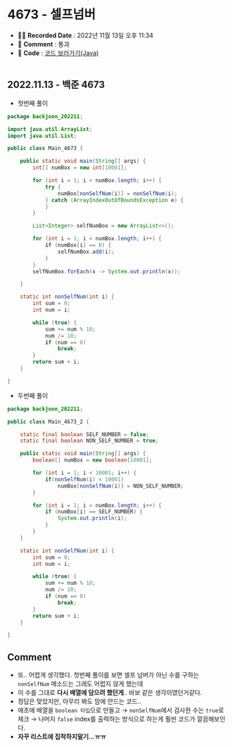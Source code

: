 # 4673 - 셀프넘버

- ✍🏻 **Recorded Date** : 2022년 11월 13일 오후 11:34
- 💬 **Comment** : 통과
- 📌 **Code** : [코드 보러가기(Java)](https://github.com/6suk/TIL/tree/master/Baekjoon/src/backjoon_202211)
  <br>
  <br>

## 2022.11.13 - 백준 4673

- 첫번째 풀이

```java
package backjoon_202211;

import java.util.ArrayList;
import java.util.List;

public class Main_4673 {

	public static void main(String[] args) {
		int[] numBox = new int[10001];

		for (int i = 1; i < numBox.length; i++) {
			try {
				numBox[nonSelfNum(i)] = nonSelfNum(i);
			} catch (ArrayIndexOutOfBoundsException e) {
			}
		}

		List<Integer> selfNumBox = new ArrayList<>();

		for (int i = 1; i < numBox.length; i++) {
			if (numBox[i] == 0) {
				selfNumBox.add(i);
			}
		}
		selfNumBox.forEach(x -> System.out.println(x));

	}

	static int nonSelfNum(int i) {
		int sum = 0;
		int num = i;

		while (true) {
			sum += num % 10;
			num /= 10;
			if (num == 0)
				break;
		}
		return sum + i;
	}

}
```

- 두번째 풀이

```java
package backjoon_202211;

public class Main_4673_2 {

	static final boolean SELF_NUMBER = false;
	static final boolean NON_SELF_NUMBER = true;

	public static void main(String[] args) {
		boolean[] numBox = new boolean[10001];

		for (int i = 1; i < 10001; i++) {
			if(nonSelfNum(i) < 10001)
				numBox[nonSelfNum(i)] = NON_SELF_NUMBER;
		}

		for (int i = 1; i < numBox.length; i++) {
			if (numBox[i] == SELF_NUMBER) {
				System.out.println(i);
			}
		}
	}

	static int nonSelfNum(int i) {
		int sum = 0;
		int num = i;

		while (true) {
			sum += num % 10;
			num /= 10;
			if (num == 0)
				break;
		}
		return sum + i;
	}

}
```

## Comment

- 또.. 어렵게 생각했다. 첫번째 풀이를 보면 셀프 넘버가 아닌 수를 구하는 `nonSelfNum` 메소드는 그래도 어렵지 않게 했는데
- 이 수를 그대로 **다시 배열에 담으려 했던게**.. 바보 같은 생각이였던거같다.
- 정답은 맞았지만, 아무리 봐도 맘에 안드는 코드..
- 애초에 배열을 `boolean 타입`으로 만들고 → `nonSelfNum`에서 검사한 수는 `true`로 체크 → 나머지 `false` index를 출력하는 방식으로 하는게 훨씬 코드가 깔끔해보인다.
- **자꾸 리스트에 집착하지말기…ㅠㅠ**
